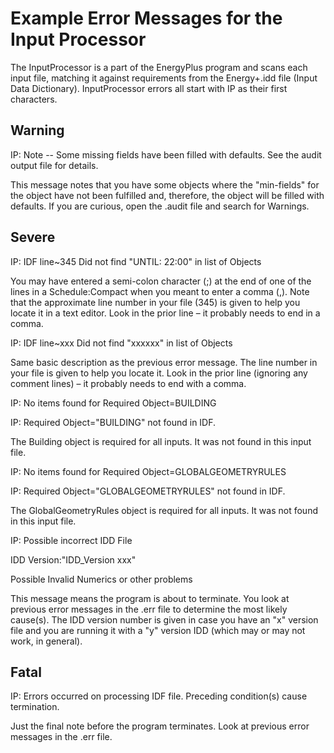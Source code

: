 # Example Error Messages for the Input Processor

The InputProcessor is a part of the EnergyPlus program and scans each input file, matching it against requirements from the Energy+.idd file (Input Data Dictionary). InputProcessor errors all start with IP as their first characters.

## Warning

IP: Note -- Some missing fields have been filled with defaults. See the audit output file for details.

This message notes that you have some objects where the "min-fields" for the object have not been fulfilled and, therefore, the object will be filled with defaults. If you are curious, open the .audit file and search for Warnings.

## Severe

IP: IDF line~345 Did not find "UNTIL: 22:00" in list of Objects

You may have entered a semi-colon character (;) at the end of one of the lines in a  Schedule:Compact when you meant to enter a comma (,). Note that the approximate line number in your file (345) is given to help you locate it in a text editor. Look in the prior line – it probably needs to end in a comma.

IP: IDF line~xxx Did not find "xxxxxx" in list of Objects

Same basic description as the previous error message.  The line number in your file is given to help you locate it.  Look in the prior line (ignoring any comment lines) – it probably needs to end with a comma.

IP: No items found for Required Object=BUILDING

IP: Required Object="BUILDING" not found in IDF.

The Building object is required for all inputs.  It was not found in this input file.

IP: No items found for Required Object=GLOBALGEOMETRYRULES

IP: Required Object="GLOBALGEOMETRYRULES" not found in IDF.

The GlobalGeometryRules object is required for all inputs. It was not found in this input file.

IP: Possible incorrect IDD File

IDD Version:"IDD_Version xxx"

Possible Invalid Numerics or other problems

This message means the program is about to terminate. You look at previous error messages in the .err file to determine the most likely cause(s). The IDD version number is given in case you have an "x" version file and you are running it with a "y" version IDD (which may or may not work, in general).

## Fatal

IP: Errors occurred on processing IDF file. Preceding condition(s) cause termination.

Just the final note before the program terminates. Look at previous error messages in the .err file.